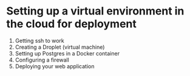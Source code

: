 # Setting up a virtual environment in the cloud for deployment

1. Getting ssh to work
2. Creating a Droplet (virtual machine)
3. Setting up Postgres in a Docker container
4. Configuring a firewall
5. Deploying your web application